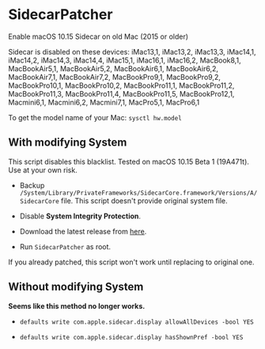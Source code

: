 # SidecarPatcher

Enable macOS 10.15 Sidecar on old Mac (2015 or older)

Sidecar is disabled on these devices: iMac13,1, iMac13,2, iMac13,3, iMac14,1, iMac14,2, iMac14,3, iMac14,4, iMac15,1, iMac16,1, iMac16,2, MacBook8,1, MacBookAir5,1, MacBookAir5,2, MacBookAir6,1, MacBookAir6,2, MacBookAir7,1, MacBookAir7,2, MacBookPro9,1, MacBookPro9,2, MacBookPro10,1, MacBookPro10,2, MacBookPro11,1, MacBookPro11,2, MacBookPro11,3, MacBookPro11,4, MacBookPro11,5, MacBookPro12,1, Macmini6,1, Macmini6,2, Macmini7,1, MacPro5,1, MacPro6,1

To get the model name of your Mac: `sysctl hw.model`

## With modifying System

This script disables this blacklist. Tested on macOS 10.15 Beta 1 (19A471t). Use at your own risk.

- Backup `/System/Library/PrivateFrameworks/SidecarCore.framework/Versions/A/SidecarCore` file. This script doesn't provide original system file.

- Disable **System Integrity Protection**.

- Download the latest release from [here](https://github.com/pookjw/SidecarPatcher/releases).

- Run `SidecarPatcher` as root.

If you already patched, this script won't work until replacing to original one.

## Without modifying System

**Seems like this method no longer works.**

- `defaults write com.apple.sidecar.display allowAllDevices -bool YES`

- `defaults write com.apple.sidecar.display hasShownPref -bool YES`
